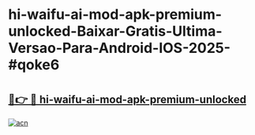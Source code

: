 # hi-waifu-ai-mod-apk-premium-unlocked-Baixar-Gratis-Ultima-Versao-Para-Android-IOS-2025-#qoke6

# <h2><a href="https://ainizakaria.my?title=hi-waifu-ai-mod-apk-premium-unlocked&ref=24M">🔗👉 🔴 hi-waifu-ai-mod-apk-premium-unlocked</a></h2>

[![acn](https://github.com/user-attachments/assets/0f9c940e-d8b0-45ae-aac7-cd30a18b3e1c)](https://ainizakaria.my?title=hi-waifu-ai-mod-apk-premium-unlocked&ref=24M)

